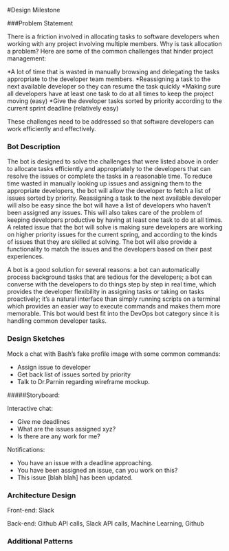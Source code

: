 #Design Milestone

###Problem Statement

There is a friction involved in allocating tasks to software developers when working with any project involving multiple members. Why is task allocation a problem? Here are some of the common challenges that hinder project management: 

  *A lot of time that is wasted in manually browsing and delegating the tasks appropriate to the developer team members.
  *Reassigning a task to the next available developer so they can resume the task quickly
  *Making sure all developers have at least one task to do at all times to keep the project moving (easy)
  *Give the developer tasks sorted by priority according to the current sprint deadline (relatively easy)

These challenges need to be addressed so that software developers can work efficiently and effectively.

### Bot Description 

The bot is designed to solve the challenges that were listed above in order to allocate tasks efficiently and appropriately to the developers that can resolve the issues or complete the tasks in a reasonable time. To reduce time wasted in manually looking up issues and assigning them to the appropriate developers, the bot will allow the developer to fetch a list of issues sorted by priority. Reassigning a task to the next available developer will also be easy since the bot will have a list of developers who haven’t been assigned any issues. This will also takes care of the problem of keeping developers productive by having at least one task to do at all times. A related issue that the bot will solve is making sure developers are working on higher priority issues for the current spring, and according to the kinds of issues that they are skilled at solving. The bot will also provide a functionality to match the issues and the developers based on their past experiences.

A bot is a good solution for several reasons: a bot can automatically process background tasks that are tedious for the developers; a bot can converse with the developers to do things step by step in real time, which provides the developer flexibility in assigning tasks or taking on tasks proactively; it’s a natural interface than simply running scripts on a terminal which provides an easier way to execute commands and makes them more memorable. This bot would best fit into the DevOps bot category since it is handling common developer tasks.


### Design Sketches 
Mock a chat with Bash’s fake profile image with some common commands:

- Assign issue to developer
- Get back list of issues sorted by priority
- Talk to Dr.Parnin regarding wireframe mockup.

#####Storyboard: 

Interactive chat:
- Give me deadlines
- What are the issues assigned xyz?
- Is there are any work for me?

Notifications:
- You have an issue with a deadline approaching.
- You have been assigned an issue, can you work on this?
- This issue [blah blah] has been updated.



### Architecture Design 

Front-end: Slack

Back-end: Github API calls, Slack API calls, Machine Learning, Github 


### Additional Patterns 
